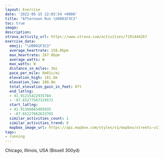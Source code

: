 ```yaml
---
layout: Exercise
date: '2022-05-15 22:03:54 +0000'
title: "Afternoon Run \U0001F3C3"
toc: true
image:
description:
strava_activity_url: https://www.strava.com/activities/7191444267
exercise_data:
  emoji: "\U0001F3C3"
  average_heartrate: 158.0bpm
  max_heartrate: 167.0bpm
  average_watts: W
  max_watts: W
  distance_in_miles: 3mi
  pace_per_mile: 8m01s/mi
  elevation_high: 181.8m
  elevation_low: 180.0m
  total_elevation_gain_in_feet: 0ft
  end_latlng:
  - 41.91215422935784
  - -87.65277567319572
  start_latlng:
  - 41.91166665405035
  - -87.65227862633765
  similar_activities_count: 1
  similar_activities_trend: 0
  mapbox_image_url: https://api.mapbox.com/styles/v1/mapbox/streets-v11/static/path-5+787af2-1.0(%7Bzx~Fvq~uOK%7B%40GiCEg%40EMIKc%40KMHO%5EqCdFkBnCUXIFI%3FOCOIEIAi%40D%7D%40D%5D%3F%5BCGKOYMU%40o%40FwEP_ACcA%40uACsGHUCGG%3FOBIJIRAtBPjDD%60MM%60%40Cn%40IH%40JFFIBK%40i%40EaAM_%40GM%5BWQGi%40IoACiA%3FsKJ%7DDJ%5BAGG%40QFOTGjAVv%40FxHKlIIh%40CBIDc%40GsBKq%40GIIESCwAHeAB_EBqKNWAQEEGAG%40MNOLETATD%60AZ%5EDZ%40hGI%7CIEvBD~AIlBB%60%40HHF%40NOZeB~BaBtCsApBI%5CAh%40%40n%40Ft%40AhAFPh%40KZAxFB%5ECLELSFY%3FUCe%40OiAGmAGOEAI%40OLwCfFW%60%40QP%5COhAWx%40k%40DA%3F%40),pin-s-s+e5b22e(-87.65228,41.91166),pin-s-f+89ae00(-87.65277999999998,41.91214999999999)/auto/800x800?access_token=pk.eyJ1Ijoiam9zaGJlY2ttYW4iLCJhIjoiY205eWR2aDd1MWZ6djJrbXc4a3M0bWZleiJ9.XiG9OWkNcZk2QzjJbxLB4A
tags:
- running
---
```




Chicago, Illinois, USA (Bissell 300yd)
